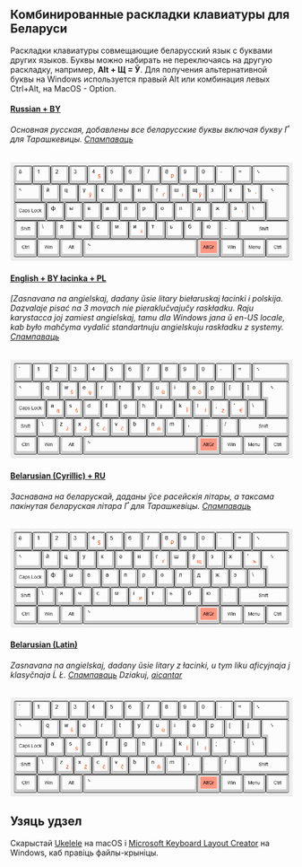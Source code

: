 ## Комбинированные раскладки клавиатуры для Беларуси

Раскладки клавиатуры совмещающие беларусский язык с буквами других языков. Буквы можно набирать не переключаясь на другую раскладку, например, **Alt&nbsp;+&nbsp;Щ&nbsp;=&nbsp;Ў**.  Для получения альтернативной буквы на Windows используется правый Alt или комбинация левых Ctrl+Alt, на MacOS - Option.

#### [Russian + BY](https://github.com/adisloom/belcombo/releases)
###### Основная русская, добавлены все беларусские буквы включая букву Ґ для Тарашкевицы. [Спампаваць](https://github.com/adisloom/belcombo/releases)
 
![Russian + BY](https://raw.githubusercontent.com/adisloom/belcombo/master/asset/Russian-plus-BY.png)

#### [English + BY łacinka + PL](https://github.com/adisloom/belcombo/releases)

###### [Zasnavana na angielskaj, dadany ŭsie litary biełaruskaj łacinki i polskija. Dazvalaje pisać na 3 movach nie pieraklučvajučy raskładku. Raju karystacca joj zamiest angielskaj, tamu dla Windows jana ŭ en-US locale, kab było mahčyma vydalić standartnuju angielskuju raskładku z systemy. [Спампаваць](https://github.com/adisloom/belcombo/releases)

![English + BY łacinka + PL](https://raw.githubusercontent.com/adisloom/belcombo/master/asset/English-plus-BY-lacinka-and-PL.png)


#### [Belarusian (Cyrillic) + RU](https://github.com/adisloom/belcombo/releases)
###### Заснавана на беларускай, даданы ўсе расейскія літары, а таксама пакінутая беларуская літара Ґ для Тарашкевіцы. [Спампаваць](https://github.com/adisloom/belcombo/releases)

![Belarusian (Cyrillic) + RU](https://raw.githubusercontent.com/adisloom/belcombo/master/asset/Belarusian-(Cyrillic)-plus-RU.png)

#### [Belarusian (Latin)](https://github.com/adisloom/belcombo/releases)
###### Zasnavana na angielskaj, dadany ŭsie litary z łacinki, u tym liku aficyjnaja j klasyčnaja Ĺ Ł. [Спампаваць](https://github.com/adisloom/belcombo/releases) Dziakuj, [aicantar](https://github.com/aicantar/lacinka) 

![Belarusian (Latin)](https://raw.githubusercontent.com/adisloom/belcombo/master/asset/Belarusian-(Latin).png)


## Узяць удзел

Скарыстай [Ukelele](http://software.sil.org/ukelele) на macOS і [Microsoft Keyboard Layout Creator](https://support.microsoft.com/en-us/help/823010/the-microsoft-keyboard-layout-creator) на Windows, каб правіць файлы-крыніцы.

